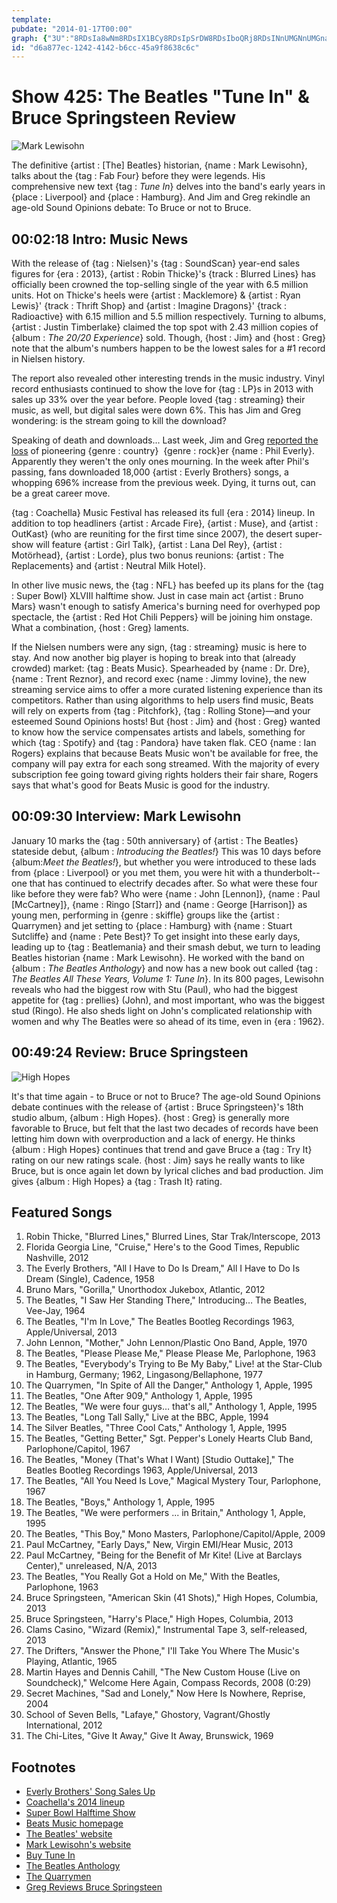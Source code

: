 ```yaml
---
template: 
pubdate: "2014-01-17T00:00"
graph: {"3U":"8RDsIa8wNm8RDsIX1BCy8RDsIpSrDW8RDsIboQRj8RDsINnUMGNnUMGnawtpboQRjpSrDW3uoW3boQRj3uoW3pSrDW5kEyNX1BCyXVygYeerRXGqFBitLUuoCsQReGqFBiGqFBiYNPAmGqFBiLgJ3QGqFBiqkBGeGqFBifN9rr0LDFfGqFBiBKTkoGqFBiBCBDcYOzHSYOzHSqvgEqKdVynpyEbdpyEbdvpLW9","FU":"hZsrgr7yyA9Fbg5r7yyAliX6mr7yyAr7yyAst96sbk9UFr7yyAa6ipKr7yyAdERxIr7yyAr7yyAw89dqHFtn8r7yyABAGR3r7yyA7zVNOr7yyAk07g9r7yyA1ChuJr7yyAD2K51a6ipKD2K51dERxID2K51HFtn8D2K51bqZuF9Fbg5hZsrg1ChuJhZsrg","2AC":"mi0iyywJ1PdhnxeywJ1PBHm1GdhnxeBQsAMX6cfdBQsAMywJ1P"}
id: "d6a877ec-1242-4142-b6cc-45a9f8638c6c"
---
```






# Show 425: The Beatles  "Tune In" & Bruce Springsteen Review

![Mark Lewisohn](https://static.soundopinions.org/images/2014/beatles_web.jpg)

The definitive {artist : [The] Beatles} historian, {name : Mark Lewisohn}, talks about the {tag : Fab Four} before they were legends. His comprehensive new text {tag : *Tune In*} delves into the band's early years in {place : Liverpool} and {place : Hamburg}. And Jim and Greg rekindle an age-old Sound Opinions debate: To Bruce or not to Bruce.



## 00:02:18 Intro: Music News

With the release of {tag : Nielsen}'s {tag : SoundScan} year-end sales figures for {era : 2013}, {artist : Robin Thicke}'s {track : Blurred Lines} has officially been crowned the top-selling single of the year with 6.5 million units. Hot on Thicke's heels were {artist : Macklemore} & {artist : Ryan Lewis}' {track : Thrift Shop} and {artist : Imagine Dragons}' {track : Radioactive} with 6.15 million and 5.5 million respectively. Turning to albums, {artist : Justin Timberlake} claimed the top spot with 2.43 million copies of {album : *The 20/20 Experience*} sold. Though, {host : Jim} and {host : Greg} note that the album's numbers happen to be the lowest sales for a #1 record in Nielsen history.

The report also revealed other interesting trends in the music industry. Vinyl record enthusiasts continued to show the love for {tag : LP}s in 2013 with sales up 33% over the year before. People loved {tag : streaming} their music, as well, but digital sales were down 6%. This has Jim and Greg wondering: is the stream going to kill the download?

Speaking of death and downloads... Last week, Jim and Greg [reported the loss](/show/424/) of pioneering {genre : country}  {genre : rock}er {name : Phil Everly}. Apparently they weren't the only ones mourning. In the week after Phil's passing, fans downloaded 18,000 {artist : Everly Brothers} songs, a whopping 696% increase from the previous week. Dying, it turns out, can be a great career move.

{tag : Coachella} Music Festival has released its full {era : 2014} lineup. In addition to top headliners {artist : Arcade Fire}, {artist : Muse}, and {artist : OutKast} (who are reuniting for the first time since 2007), the desert super-show will feature {artist : Girl Talk}, {artist : Lana Del Rey}, {artist : Motörhead}, {artist : Lorde}, plus two bonus reunions: {artist : The Replacements} and {artist : Neutral Milk Hotel}.

In other live music news, the {tag : NFL} has beefed up its plans for the {tag : Super Bowl} XLVIII halftime show. Just in case main act {artist : Bruno Mars} wasn't enough to satisfy America's burning need for overhyped pop spectacle, the {artist : Red Hot Chili Peppers} will be joining him onstage. What a combination, {host : Greg} laments.

If the Nielsen numbers were any sign, {tag : streaming} music is here to stay. And now another big player is hoping to break into that (already crowded) market: {tag : Beats Music}. Spearheaded by {name : Dr. Dre}, {name : Trent Reznor}, and record exec {name : Jimmy Iovine}, the new streaming service aims to offer a more curated listening experience than its competitors. Rather than using algorithms to help users find music, Beats will rely on experts from {tag : Pitchfork}, {tag : Rolling Stone}—and your esteemed Sound Opinions hosts! But {host : Jim} and {host : Greg} wanted to know how the service compensates artists and labels, something for which {tag : Spotify} and {tag : Pandora} have taken flak. CEO {name : Ian Rogers} explains that because Beats Music won't be available for free, the company will pay extra for each song streamed. With the majority of every subscription fee going toward giving rights holders their fair share, Rogers says that what's good for Beats Music is good for the industry.



## 00:09:30 Interview: Mark Lewisohn

January 10 marks the {tag : 50th anniversary} of {artist : The Beatles} stateside debut, {album : *Introducing the Beatles!*} This was 10 days before {album:*Meet the Beatles!*}, but whether you were introduced to these lads from {place : Liverpool} or you met them, you were hit with a thunderbolt--one that has continued to electrify decades after. So what were these four like before they were fab? Who were {name : John [Lennon]}, {name : Paul [McCartney]}, {name : Ringo [Starr]} and {name : George [Harrison]} as young men, performing in {genre : skiffle} groups like the {artist : Quarrymen} and jet setting to {place : Hamburg} with {name : Stuart Sutcliffe} and {name : Pete Best}? To get insight into these early days, leading up to {tag : Beatlemania} and their smash debut, we turn to leading Beatles historian {name : Mark Lewisohn}. He worked with the band on {album : *The Beatles Anthology*} and now has a new book out called {tag : *The Beatles All These Years, Volume 1: Tune In*}. In its 800 pages, Lewisohn reveals who had the biggest row with Stu (Paul), who had the biggest appetite for {tag : prellies} (John), and most important, who was the biggest stud (Ringo). He also sheds light on John's complicated relationship with women and why The Beatles were so ahead of its time, even in {era : 1962}.



## 00:49:24 Review: Bruce Springsteen

![High Hopes](https://static.soundopinions.org/assets/425/2AC0.jpg)

It's that time again - to Bruce or not to Bruce? The age-old Sound Opinions debate continues with the release of {artist : Bruce Springsteen}'s 18th studio album, {album : High Hopes}. {host : Greg} is generally more favorable to Bruce, but felt that the last two decades of records have been letting him down with overproduction and a lack of energy. He thinks {album : High Hopes} continues that trend and gave Bruce a {tag : Try It} rating on our new ratings scale. {host : Jim} says he really wants to like Bruce, but is once again let down by lyrical cliches and bad production. Jim gives {album : High Hopes} a {tag : Trash It} rating.



## Featured Songs

1. Robin Thicke, "Blurred Lines," Blurred Lines, Star Trak/Interscope, 2013
2. Florida Georgia Line, "Cruise," Here's to the Good Times, Republic Nashville, 2012
3. The Everly Brothers, "All I Have to Do Is Dream," All I Have to Do Is Dream (Single), Cadence, 1958
4. Bruno Mars, "Gorilla," Unorthodox Jukebox, Atlantic, 2012
5. The Beatles, "I Saw Her Standing There," Introducing… The Beatles, Vee-Jay, 1964
6. The Beatles, "I'm In Love," The Beatles Bootleg Recordings 1963, Apple/Universal, 2013
7. John Lennon, "Mother," John Lennon/Plastic Ono Band, Apple, 1970
8. The Beatles, "Please Please Me," Please Please Me, Parlophone, 1963
9. The Beatles, "Everybody's Trying to Be My Baby," Live! at the Star-Club in Hamburg, Germany; 1962, Lingasong/Bellaphone, 1977
10. The Quarrymen, "In Spite of All the Danger," Anthology 1, Apple, 1995
11. The Beatles, "One After 909," Anthology 1, Apple, 1995
12. The Beatles, "We were four guys… that's all," Anthology 1, Apple, 1995
13. The Beatles, "Long Tall Sally," Live at the BBC, Apple, 1994
14. The Silver Beatles, "Three Cool Cats," Anthology 1, Apple, 1995
15. The Beatles, "Getting Better," Sgt. Pepper's Lonely Hearts Club Band, Parlophone/Capitol, 1967
16. The Beatles, "Money (That's What I Want) [Studio Outtake]," The Beatles Bootleg Recordings 1963, Apple/Universal, 2013
17. The Beatles, "All You Need Is Love," Magical Mystery Tour, Parlophone, 1967
18. The Beatles, "Boys," Anthology 1, Apple, 1995
19. The Beatles, "We were performers ... in Britain," Anthology 1, Apple, 1995
20. The Beatles, "This Boy," Mono Masters, Parlophone/Capitol/Apple, 2009
21. Paul McCartney, "Early Days," New, Virgin EMI/Hear Music, 2013
22. Paul McCartney, "Being for the Benefit of Mr Kite! (Live at Barclays Center)," unreleased, N/A, 2013
23. The Beatles, "You Really Got a Hold on Me," With the Beatles, Parlophone, 1963
24. Bruce Springsteen, "American Skin (41 Shots)," High Hopes, Columbia, 2013
25. Bruce Springsteen, "Harry's Place," High Hopes, Columbia, 2013
26. Clams Casino, "Wizard (Remix)," Instrumental Tape 3, self-released, 2013
27. The Drifters, "Answer the Phone," I'll Take You Where The Music's Playing, Atlantic, 1965
28. Martin Hayes and Dennis Cahill, "The New Custom House (Live on Soundcheck)," Welcome Here Again, Compass Records, 2008 (0:29)
29. Secret Machines, "Sad and Lonely," Now Here Is Nowhere, Reprise, 2004
30. School of Seven Bells, "Lafaye," Ghostory, Vagrant/Ghostly International, 2012
31. The Chi-Lites, "Give It Away," Give It Away, Brunswick, 1969



## Footnotes

- [Everly Brothers' Song Sales Up](http://www.billboard.com/biz/articles/news/chart-alert/5869361/everly-brothers-song-sales-up-696-following-death-of-phil)
- [Coachella's 2014 lineup](http://www.coachella.com/lineup/)
- [Super Bowl Halftime Show](http://www.reuters.com/article/2014/01/12/us-usa-superbowl-halftime-idUSBREA0B00Z20140112)
- [Beats Music homepage](https://beatsmusic.com/)
- [The Beatles' website](http://www.thebeatles.com/)
- [Mark Lewisohn's website](http://www.marklewisohn.net/)
- [Buy Tune In](http://www.amazon.com/Tune-In-Beatles-These-Years/dp/1400083052)
- [The Beatles Anthology](http://www.thebeatles.com/album/beatles-anthology-1)
- [The Quarrymen](http://www.youtube.com/watch?v=RuuOAA9ekbg)
- [Greg Reviews Bruce Springsteen](http://articles.chicagotribune.com/2014-01-14/entertainment/chi-music-bruce-springsteen-high-hopes-review-20140114_1_bruce-springsteen-frankie-fell-havalinas)